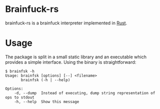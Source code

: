 Brainfuck-rs
============

brainfuck-rs is a brainfuck interpreter implemented in [Rust](http://rust-lang.org).

# Usage

The package is split in a small static library and an executable which provides a simple interface. Using the binary is straightforward:

```Shell
$ brainfsk -h
Usage: brainfsk [options] [--] <filename>
       brainfsk (-h | --help)

Options:
    -d, --dump  Instead of executing, dump string representation of ops to stdout
    -h, --help  Show this message
```
